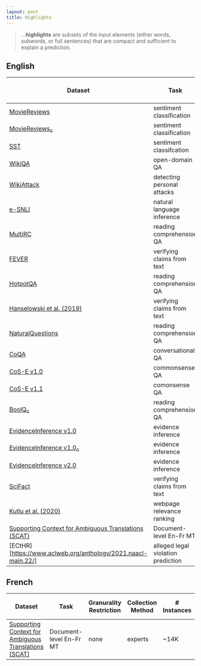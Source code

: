 ```yaml
---
layout: post
title: Highlights
---
```


> ...**highlights** are subsets of the input elements (either words, subwords, or full sentences) that are compact and sufficient to explain a prediction. 

## English

| Dataset                                                    | Task                     | Granurality Restriction | Collection Method | # Instances | # Explanations per Instance | Total # Annotators |
|------------------------------------------------------------|--------------------------|-------------------------|-------------------|---------------------|-------------------------------------|----------------------------|
| [MovieReviews](https://www.aclweb.org/anthology/N07-1033/) | sentiment classification | none                    | author            | 1800                | 1                                   | 1                          |
| [MovieReviews<sub>c</sub>](https://www.aclweb.org/anthology/2020.acl-main.408/) | sentiment classification | none | crowd | 200 | 2 (1 given) | 2 | 
| [SST](https://www.aclweb.org/anthology/D13-1170/) | sentiment classifcation | none | crowd | 11,855 | 3 (1 given) | n/a |
| [WikiQA](https://www.aclweb.org/anthology/D15-1237/) | open-domain QA | 	sentence | crowd + authors | 1,473 |
| [WikiAttack](https://www.aclweb.org/anthology/D18-1386/) | detecting personal attacks | none | students | 1089 | 4 (1 given) | 40 |
| [e-SNLI](https://papers.nips.cc/paper/2018/hash/4c7a167bb329bd92580a99ce422d6fa6-Abstract.html) | natural language inference | none | crowd | ~569K | 1 or 3 | 6325 |
| [MultiRC](https://www.aclweb.org/anthology/N18-1023/) |  reading comprehension QA | sentences | crowd | 5,825 | 1 | n/a | 
| [FEVER](https://www.aclweb.org/anthology/N18-1074/) | verifying claims from text | sentences | crowd | ~136K | 1 | 50 |
| [HotpotQA](https://www.aclweb.org/anthology/D18-1259/) | reading comprehension QA | sentences | crowd | 112,779 | n/a | n/a |
| [Hanselowski et al. (2019)](https://www.aclweb.org/anthology/K19-1046/) | verifying claims from text | sentences | crowd |  6,422 | varies | n/a |
| [NaturalQuestions](https://www.mitpressjournals.org/doi/full/10.1162/tacl_a_00276) | reading comprehension QA | 1 paragraph | crowd | n/a | 1 or 5 | 50 | 
| [CoQA](https://www.aclweb.org/anthology/Q19-1016/) | conversational QA | none | crowd | ~127K | 1 or 3 | n/a |
| [CoS-E v1.0](https://www.aclweb.org/anthology/P19-1487/) | commonsense QA | none | crowd | 8,560 | 1 | n/a | 
| [CoS-E v1.1](https://www.aclweb.org/anthology/P19-1487/) | comonsense QA | none | crowd | 10,962 | 1 | n/a |
| [BoolQ<sub>c</sub>](https://www.aclweb.org/anthology/2020.acl-main.408/) |   reading comprehension QA | none | crowd | 199 | 3 (1 given) | 3 |
| [EvidenceInference v1.0](https://www.aclweb.org/anthology/N19-1371/) | evidence inference | none | experts |  10,137 | 1  | 3 | 
| [EvidenceInference v1.0<sub>c</sub>](https://www.aclweb.org/anthology/2020.acl-main.408/) | evidence inference | none | experts | 125 | 1 | 4 | 
| [EvidenceInference v2.0](https://www.aclweb.org/anthology/2020.bionlp-1.13/) | evidence inference | none | experts | 2,503 | 1 | 6 | 
| [SciFact](https://www.aclweb.org/anthology/2020.emnlp-main.609/) | verifying claims from text | 1-3 sentences | experts | 995 | 1-3 | 13 | 
| [Kutlu et al. (2020)](https://www.ischool.utexas.edu/~ml/papers/kutlu_jair20.pdf) | webpage relevance ranking | 2-3 sentences | crowd | 700 | 15 | n/a |
| [Supporting Context for Ambiguous Translations (SCAT)](https://arxiv.org/abs/2105.06977) | Document-level En-Fr MT | none | experts | ~14K | 1 | 20 |   
| [ECtHR][https://www.aclweb.org/anthology/2021.naacl-main.22/] | alleged legal violation prediction | paragraphs | auto + expert | 1  | ~11K |               

## French

| Dataset                                                    | Task                     | Granurality Restriction | Collection Method | # Instances | # Explanations per Instance | Total # Annotators |
|------------------------------------------------------------|--------------------------|-------------------------|-------------------|---------------------|-------------------------------------|----------------------------|
| [Supporting Context for Ambiguous Translations (SCAT)](https://arxiv.org/abs/2105.06977) | Document-level En-Fr MT | none | experts | ~14K | 1 | 20 |          
